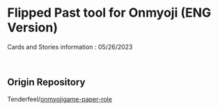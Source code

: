 # Flipped Past tool for Onmyoji (ENG Version)
Cards and Stories information : 05/26/2023




&nbsp;
## Origin Repository
Tenderfeel/[onmyojigame-paper-role](https://github.com/Tenderfeel/onmyojigame-paper-role)
